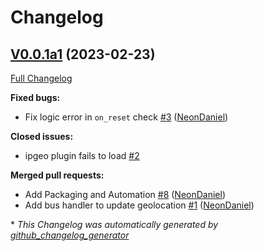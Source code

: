 # Changelog

## [V0.0.1a1](https://github.com/OpenVoiceOS/ovos-PHAL-plugin-ipgeo/tree/V0.0.1a1) (2023-02-23)

[Full Changelog](https://github.com/OpenVoiceOS/ovos-PHAL-plugin-ipgeo/compare/2704ad015f8358e785ac82263df7080b12c34909...V0.0.1a1)

**Fixed bugs:**

- Fix logic error in `on_reset` check [\#3](https://github.com/OpenVoiceOS/ovos-PHAL-plugin-ipgeo/pull/3) ([NeonDaniel](https://github.com/NeonDaniel))

**Closed issues:**

- ipgeo plugin fails to load [\#2](https://github.com/OpenVoiceOS/ovos-PHAL-plugin-ipgeo/issues/2)

**Merged pull requests:**

- Add Packaging and Automation [\#8](https://github.com/OpenVoiceOS/ovos-PHAL-plugin-ipgeo/pull/8) ([NeonDaniel](https://github.com/NeonDaniel))
- Add bus handler to update geolocation [\#1](https://github.com/OpenVoiceOS/ovos-PHAL-plugin-ipgeo/pull/1) ([NeonDaniel](https://github.com/NeonDaniel))



\* *This Changelog was automatically generated by [github_changelog_generator](https://github.com/github-changelog-generator/github-changelog-generator)*
